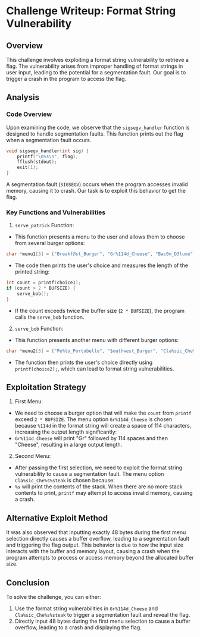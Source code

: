 # Challenge Writeup: Format String Vulnerability

## Overview

This challenge involves exploiting a format string vulnerability to retrieve a flag. The vulnerability arises from improper handling of format strings in user input, leading to the potential for a segmentation fault. Our goal is to trigger a crash in the program to access the flag.

## Analysis

### Code Overview

Upon examining the code, we observe that the `sigsegv_handler` function is designed to handle segmentation faults. This function prints out the flag when a segmentation fault occurs.

```c
void sigsegv_handler(int sig) {
    printf("\n%s\n", flag);
    fflush(stdout);
    exit(1);
}
```

A segmentation fault (`SIGSEGV`) occurs when the program accesses invalid memory, causing it to crash. Our task is to exploit this behavior to get the flag.


### Key Functions and Vulnerabilities
1. `serve_patrick` Function:

- This function presents a menu to the user and allows them to choose from several burger options:

```c
char *menu1[3] = {"Breakf@st_Burger", "Gr%114d_Cheese", "Bac0n_D3luxe"};
```

- The code then prints the user's choice and measures the length of the printed string:

```c
int count = printf(choice1);
if (count > 2 * BUFSIZE) {
    serve_bob();
}
```

- If the count exceeds twice the buffer size (`2 * BUFSIZE`), the program calls the `serve_bob` function.

2. `serve_bob` Function:

- This function presents another menu with different burger options:
```c
char *menu2[3] = {"Pe%to_Portobello", "$outhwest_Burger", "Cla%sic_Che%s%steak"};
```

- The function then prints the user's choice directly using `printf(choice2);`, which can lead to format string vulnerabilities.

## Exploitation Strategy
1. First Menu:

- We need to choose a burger option that will make the `count` from `printf` exceed `2 * BUFSIZE`. The menu option `Gr%114d_Cheese` is chosen because `%114d` in the format string will create a space of 114 characters, increasing the output length significantly:
- `Gr%114d_Cheese` will print "Gr" followed by 114 spaces and then "Cheese", resulting in a large output length.

2. Second Menu:

- After passing the first selection, we need to exploit the format string vulnerability to cause a segmentation fault. The menu option `Cla%sic_Che%s%steak` is chosen because:
- `%s` will print the contents of the stack. When there are no more stack contents to print, `printf` may attempt to access invalid memory, causing a crash.

## Alternative Exploit Method
It was also observed that inputting exactly 48 bytes during the first menu selection directly causes a buffer overflow, leading to a segmentation fault and triggering the flag output. This behavior is due to how the input size interacts with the buffer and memory layout, causing a crash when the program attempts to process or access memory beyond the allocated buffer size.

## Conclusion
To solve the challenge, you can either:

1. Use the format string vulnerabilities in `Gr%114d_Cheese` and `Cla%sic_Che%s%steak` to trigger a segmentation fault and reveal the flag.
2. Directly input 48 bytes during the first menu selection to cause a buffer overflow, leading to a crash and displaying the flag.
